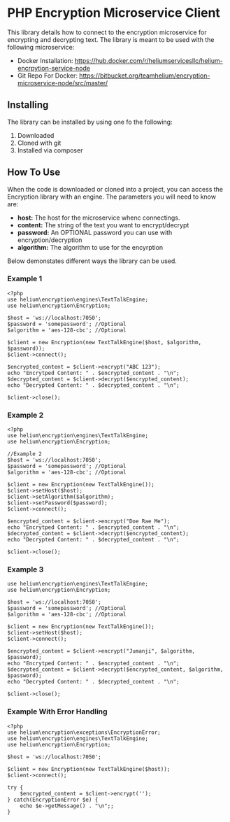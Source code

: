 
# PHP Encryption Microservice Client

This library details how to connect to the encryption microservice for encrypting and decrypting text. The library is meant to be used with the following microservice:

- Docker Installation: https://hub.docker.com/r/heliumservicesllc/helium-encrpytion-service-node
- Git Repo For Docker: https://bitbucket.org/teamhelium/encryption-microservice-node/src/master/

## Installing

The library can be installed by using one fo the following:
1. Downloaded
2. Cloned with git 
3. Installed via composer 

## How To Use
When the code is downloaded or cloned into a project, you can access the Encryption library with an engine. The parameters you will need to know are:
- **host:** The host for the microservice whenc connectings.
- **content:** The string of the text you want to encrypt/decrypt
- **password:** An OPTIONAL password you can use with encryption/decryption
- **algorithm:** The algorithm to use for the encyrption

Below demonstates different ways the library can be used.

### Example 1

    <?php
    use helium\encryption\engines\TextTalkEngine;
    use helium\encryption\Encryption;
    
    $host = 'ws://localhost:7050';
    $password = 'somepassword'; //Optional
    $algorithm = 'aes-128-cbc'; //Optional
    
    $client = new Encryption(new TextTalkEngine($host, $algorithm, $password));
    $client->connect();
    
    $encrypted_content = $client->encrypt("ABC 123");
    echo "Encrytped Content: " . $encrypted_content . "\n";
    $decrypted_content = $client->decrypt($encrypted_content);
    echo "Decrypted Content: " . $decrypted_content . "\n";
    
    $client->close();

### Example 2

    <?php
    use helium\encryption\engines\TextTalkEngine;
    use helium\encryption\Encryption;
    
    //Example 2
    $host = 'ws://localhost:7050';
    $password = 'somepassword'; //Optional
    $algorithm = 'aes-128-cbc'; //Optional
    
    $client = new Encryption(new TextTalkEngine());
    $client->setHost($host);
    $client->setAlgorithm($algorithm);
    $client->setPassword($password);
    $client->connect();
    
    $encrypted_content = $client->encrypt("Doe Rae Me");
    echo "Encrytped Content: " . $encrypted_content . "\n";
    $decrypted_content = $client->decrypt($encrypted_content);
    echo "Decrypted Content: " . $decrypted_content . "\n";
    
    $client->close();

### Example 3

    use helium\encryption\engines\TextTalkEngine;
    use helium\encryption\Encryption;
    
    $host = 'ws://localhost:7050';
    $password = 'somepassword'; //Optional
    $algorithm = 'aes-128-cbc'; //Optional
    
    $client = new Encryption(new TextTalkEngine());
    $client->setHost($host);
    $client->connect();
    
    $encrypted_content = $client->encrypt("Jumanji", $algorithm, $password);
    echo "Encrytped Content: " . $encrypted_content . "\n";
    $decrypted_content = $client->decrypt($encrypted_content, $algorithm, $password);
    echo "Decrypted Content: " . $decrypted_content . "\n";
    
    $client->close();

### Example With Error Handling

    <?php
    use helium\encryption\exceptions\EncryptionError;
    use helium\encryption\engines\TextTalkEngine;
    use helium\encryption\Encryption;
    
    $host = 'ws://localhost:7050';
    
    $client = new Encryption(new TextTalkEngine($host));
    $client->connect();
    
    try {
        $encrypted_content = $client->encrypt('');
    } catch(EncryptionError $e) {
        echo $e->getMessage() . "\n";;
    }





